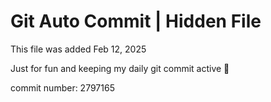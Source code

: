 # Git Auto Commit | Hidden File

This file was added Feb 12, 2025

Just for fun and keeping my daily git commit active 🤪

commit number: 2797165
